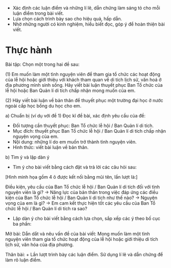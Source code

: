 - Xác định các luận điểm và những lí lẽ, dẫn chứng làm sáng tỏ cho mỗi luận điểm trong bài viết.
- Lựa chọn cách trình bày sao cho hiệu quả, hấp dẫn.
- Nhờ những người có kinh nghiệm, hiểu biết đọc, góp ý để hoàn thiện bài viết.

# Thực hành

Bài tập: Chọn một trong hai đề sau:

(1) Em muốn làm một tình nguyện viên để tham gia tổ chức các hoạt động của lễ hội hoặc giới thiệu với khách tham quan về di tích lịch sử, văn hoá ở địa phương mình sinh sống. Hãy viết bài luận thuyết phục Ban Tổ chức của lễ hội hoặc Ban Quản lí di tích chấp nhận mong muốn của em.

(2) Hãy viết bài luận về bản thân để thuyết phục một trường đại học ở nước ngoài cấp học bổng du học cho em.

a) Chuẩn bị (ví dụ với đề 1)
Đọc kĩ đề bài, xác định yêu cầu của đề:
- Đối tượng cần thuyết phục: Ban Tổ chức lễ hội / Ban Quản lí di tích.
- Mục đích: thuyết phục Ban Tổ chức lễ hội / Ban Quản lí di tích chấp nhận nguyện vọng của em.
- Nội dung: những lí do em muốn trở thành tình nguyện viên.
- Hình thức: viết bài luận về bản thân.

b) Tìm ý và lập dàn ý
- Tìm ý cho bài viết bằng cách đặt và trả lời các câu hỏi sau:

[Hình minh họa gồm 4 ô được kết nối bằng mũi tên, lần lượt là:]

Điều kiện, yêu cầu của Ban Tổ chức lễ hội / Ban Quản lí di tích đối với tình nguyện viên là gì? → Năng lực của bản thân trong việc đáp ứng các điều kiện của Ban Tổ chức lễ hội / Ban Quản lí di tích như thế nào? → Nguyện vọng của em là gì? → Em cam kết thực hiện tốt các yêu cầu của Ban Tổ chức lễ hội / Ban Quản lí di tích ra sao?

- Lập dàn ý cho bài viết bằng cách lựa chọn, sắp xếp các ý theo bố cục ba phần:

Mở bài: Dẫn dắt và nêu vấn đề của bài viết: Mong muốn làm một tình nguyện viên tham gia tổ chức hoạt động của lễ hội hoặc giới thiệu di tích lịch sử, văn hóa của địa phương.

Thân bài: + Lần lượt trình bày các luận điểm. Sử dụng lí lẽ và dẫn chứng để làm rõ luận điểm.
